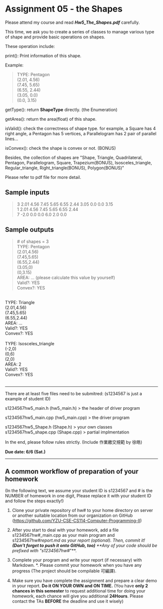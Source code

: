 Assignment 05 - the Shapes
===================

Please attend my course and read ***Hw5_The_Shapes.pdf*** carefully.

This time, we ask you to create a series of classes to manage various type of shape and provide basic operations on shapes.

These operation include:

print(): Print information of this shape.

Example:
> TYPE: Pentagon <br>
(2.01, 4.56) <br>
(7.45, 5.65) <br>
(6.55, 2.44) <br>
(3.05, 0.0) <br>
(0.0, 3.15) <br>

getType(): return **ShapeType** directly. (the Enumeration)

getArea(): return the area(float) of this shape.

isValid(): check the correctness of shape type.
for example, a Square has 4 right angle, a Pentagon has 5 vertices, a Parallelogram has 2 pair of parallel lines...

isConvex(): check the shape is convex or not. (BONUS)

Besides, the collection of shapes are "Shape, Triangle, Quadrilateral, Pentagon, Parallelogram, Square, Trapezium(BONUS), Isosceles_triangle, Regular_triangle, Right_triangle(BONUS), Polygon(BONUS)"

Please refer to pdf file for more detail.



Sample inputs
-------------
>  3   2.01 4.56  7.45  5.65  6.55  2.44  3.05  0.0  0.0  3.15 <br>
1   2.01 4.56  7.45  5.65  6.55  2.44 <br>
7   -2.0  0.0 0.0 6.0 2.0 0.0  <br>

Sample outputs
-------------
> \# of shapes = 3 <br>
TYPE: Pentagon <br>
(2.01,4.56) <br>
(7.45,5.65) <br>
(6.55,2.44) <br>
(3.05,0) <br>
(0,3.15) <br>
AREA: ... (please calculate this value by yourself) <br>
Valid?: YES <br>
Convex?: YES <br>
 <br>
TYPE: Triangle <br>
(2.01,4.56) <br>
(7.45,5.65) <br>
(6.55,2.44) <br>
AREA: ... <br>
Valid?: YES <br>
Convex?: YES <br>
 <br>
TYPE: Isosceles_triangle <br>
(-2,0) <br>
(0,6) <br>
(2,0) <br>
AREA: 2 <br>
Valid?: YES <br>
Convex?: YES <br>
 <br>
 
----------

There are at least five files need to be submitred: (s1234567 is just a example of student ID)

s1234567hw5_main.h (hw5_main.h) > the header of driver program

s1234567hw5_main.cpp (hw5_main.cpp) > the driver program

s1234567hw5_Shape.h (Shape.h) > your own classes
s1234567hw5_shape.cpp (Shape.cpp) > partial implmentation

In the end, please follow rules strictly. (Include 作業繳交規範 by 徐皓)

**Due date:  6/6 (Sat.)**

----------
A common workflow of preparation of your homework
-------------
(In the following text, we assume your student ID is s1234567 and # is the NUMBER of homework in one digit, Please replace it with your student ID and follow the steps exactly!)


1. Clone your private repository of hw# to your home directory on server or another suitable location from our organization on GitHub (https://github.com/YZU-CSE-CS114-Computer-Programming-II)

2. After you start to deal with your homework, add a file s1234567hw#_main.cpp as your main program and s1234567hw#_report.md as your report (optional). Then, commit it! **(Don't forget to push it onto GitHub, too)** 
**Any of your code should be prefixed with "s1234567hw#_"**.

3. Complete your program and write your report (if necessary) with Markdown.
*. Please commit your homework when you have any progress (The project should be compilable 可編譯).

4. Make sure you have complete the assignment and prepare a clear demo in your report. **Do it ON YOUR OWN and ON TIME.** (You have **only 2 chances in this semester** to request additional time for doing your homework, each chance will give you additional **24Hours**. Please contact the TAs **BEFORE** the deadline and use it wisely)
